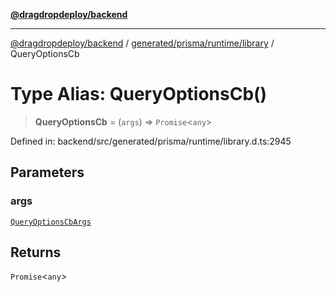 [**@dragdropdeploy/backend**](../../../../../README.md)

***

[@dragdropdeploy/backend](../../../../../README.md) / [generated/prisma/runtime/library](../README.md) / QueryOptionsCb

# Type Alias: QueryOptionsCb()

> **QueryOptionsCb** = (`args`) => `Promise`\<`any`\>

Defined in: backend/src/generated/prisma/runtime/library.d.ts:2945

## Parameters

### args

[`QueryOptionsCbArgs`](QueryOptionsCbArgs.md)

## Returns

`Promise`\<`any`\>
